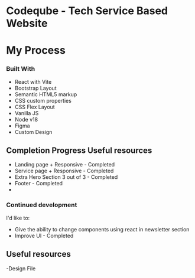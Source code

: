 # Codeqube - Tech Service Based Website

# My Process
### Built With

- React with Vite
- Bootstrap Layout
- Semantic HTML5 markup
- CSS custom properties
- CSS Flex Layout
- Vanilla JS
- Node v18
- Figma
- Custom Design

## Completion Progress Useful resources
- Landing page + Responsive - Completed
- Service page + Responsive - Completed
- Extra Hero Section 3 out of 3 - Completed
- Footer - Completed
- 
### Continued development
I'd like to:
- Give the ability to change components using react in newsletter section
- Improve UI - Completed

## Useful resources
-Design File
